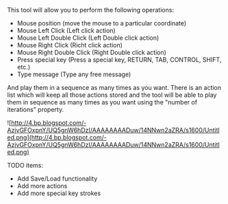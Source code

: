 This tool will allow you to perform the following operations:

  * Mouse position (move the mouse to a particular coordinate)
  * Mouse Left Click (Left click action)
  * Mouse Left Double Click (Left Double click action)
  * Mouse Right Click (Richt click action)
  * Mouse Right Double Click (Right Double click action)
  * Press special key (Press a special key, RETURN, TAB, CONTROL, SHIFT, etc.)
  * Type message (Type any free message)

And play them in a sequence as many times as you want.
There is an action list which will keep all those actions stored and the tool will be able to play them in sequence as many times as you want using the "number of iterations" property.

![http://4.bp.blogspot.com/-AzjvGFOxpnY/UQ5gnW6hDzI/AAAAAAAADuw/14NNwn2aZRA/s1600/Untitled.png](http://4.bp.blogspot.com/-AzjvGFOxpnY/UQ5gnW6hDzI/AAAAAAAADuw/14NNwn2aZRA/s1600/Untitled.png)

TODO items:
  * Add Save/Load functionality
  * Add more actions
  * Add more special key strokes